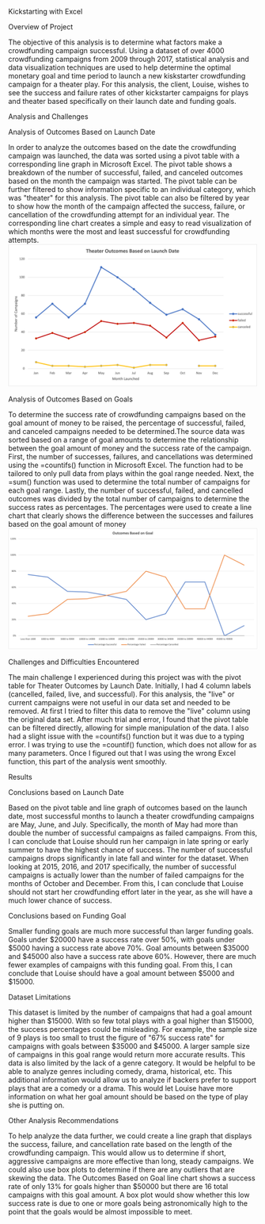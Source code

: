 Kickstarting with Excel

Overview of Project

  The objective of this analysis is to determine what factors make a crowdfunding campaign successful. Using a dataset of over 4000 crowdfunding campaigns from 2009 through 2017, statistical analysis and data visualization techniques are used to help determine the optimal monetary goal and time period to launch a new kiskstarter crowdfunding campaign for a theater play. For this analysis, the client, Louise, wishes to see the success and failure rates of other kickstarter campaigns for plays and theater based specifically on their launch date and funding goals.

Analysis and Challenges

Analysis of Outcomes Based on Launch Date

  In order to analyze the outcomes based on the date the crowdfunding campaign was launched, the data was sorted using a pivot table with a corresponding line graph in Microsoft Excel. The pivot table shows a breakdown of the number of successful, failed, and canceled outcomes based on the month the campaign was started. The pivot table can be further filtered to show information specific to an individual category, which was "theater" for this analysis. The pivot table can also be filtered by year to show how the month of the campaign affected the success, failure, or cancellation of the crowdfunding attempt for an individual year. The corresponding line chart creates a simple and easy to read visualization of which months were the most and least successful for crowdfunding attempts. ![This_Is_An_Image](https://github.com/JDBrowder523/kickstarter-analysis/blob/main/Theater_Outcomes_vs_Launch.png)

Analysis of Outcomes Based on Goals

  To determine the success rate of crowdfunding campaigns based on the goal amount of money to be raised, the percentage of successful, failed, and canceled campaigns needed to be determined.The source data was sorted based on a range of goal amounts to determine the relationship between the goal amount of money and the success rate of the campaign. First, the number of successes, failures, and cancellations was determined using the =countifs() function in Microsoft Excel. The function had to be tailored to only pull data from plays within the goal range needed. Next, the =sum() function was used to determine the total number of campaigns for each goal range. Lastly, the number of successful, failed, and cancelled outcomes was divided by the total number of campaigns to determine the success rates as percentages. The percentages were used to create a line chart that clearly shows the difference between the successes and failures based on the goal amount of money ![This_is_an_Image](https://github.com/JDBrowder523/kickstarter-analysis/blob/main/Outcomes_vs_Goals.png)

Challenges and Difficulties Encountered

  The main challenge I experienced during this project was with the pivot table for Theater Outcomes by Launch Date. Initially, I had 4 column labels (cancelled, failed, live, and successful). For this analysis, the "live" or current campaigns were not useful in our data set and needed to be removed. At first I tried to filter this data to remove the "live" column using the original data set. After much trial and error, I found that the pivot table can be filtered directly, allowing for simple manipulation of the data. I also had a slight issue with the =countifs() function but it was due to a typing error. I was trying to use the =countif() function, which does not allow for as many parameters. Once I figured out that I was using the wrong Excel function, this part of the analysis went smoothly.

Results

Conclusions based on Launch Date

  Based on the pivot table and line graph of outcomes based on the launch date, most successful months to launch a theater crowdfunding campaigns are May, June, and July.  Specifically, the month of May had more than double the number of successful campaigns as failed campaigns. From this, I can conclude that Louise should run her campaign in late spring or early summer to have the highest chance of success.
  The number of successful campaigns drops significantly in late fall and winter for the dataset.  When looking at 2015, 2016, and 2017 specifically, the number of successful campaigns is actually lower than the number of failed campaigns for the months of October and December.  From this, I can conclude that Louise should not start her crowdfunding effort later in the year, as she will have a much lower chance of success.
 
Conclusions based on Funding Goal 

  Smaller funding goals are much more successful than larger funding goals. Goals under $20000 have a success rate over 50%, with goals under $5000 having a success rate above 70%. Goal amounts between $35000 and $45000 also have a success rate above 60%. However, there are much fewer examples of campaigns with this funding goal. From this, I can conclude that Louise should have a goal amount between $5000 and $15000.

Dataset Limitations 

  This dataset is limited by the number of campaigns that had a goal amount higher than $15000. With so few total plays with a goal higher than $15000, the success percentages could be misleading. For example, the sample size of 9 plays is too small to trust the figure of "67% success rate" for campaigns with goals between $35000 and $45000. A larger sample size of campaigns in this goal range would return more accurate results. 
  This data is also limited by the lack of a genre category. It would be helpful to be able to analyze genres including comedy, drama, historical, etc. This additional information would allow us to analyze if backers prefer to support plays that are a comedy or a drama. This would let Louise have more information on what her goal amount should be based on the type of play she is putting on.

Other Analysis Recommendations 

  To help analyze the data further, we could create a line graph that displays the success, failure, and cancellation rate based on the length of the crowdfunding campaign. This would allow us to determine if short, aggressive campaigns are more effective than long, steady campaigns. We could also use box plots to determine if there are any outliers that are skewing the data. The Outcomes Based on Goal line chart shows a success rate of only 13% for goals higher than $50000 but there are 16 total campaigns with this goal amount. A box plot would show whether this low success rate is due to one or more goals being astronomically high to the point that the goals would be almost impossible to meet.
